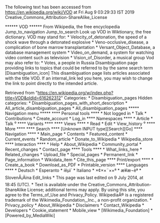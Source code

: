 The following text has been accessed from https://en.wikipedia.org/wiki/VOD at Fri Aug 9 03:29:33 IST 2019
Creative_Commons_Attribution-ShareAlike_License




















****** VOD ******
From Wikipedia, the free encyclopedia
Jump_to_navigation Jump_to_search
 Look up VOD in Wiktionary, the free dictionary.
VOD may stand for:
    * Velocity_of_detonation, the speed of a shock wave through a detonated
      explosive
    * Veno-occlusive_disease, a complication of bone marrow transplantation
    * Versant_Object_Database, a database management system
    * Video_on_demand, a system for watching video content such as television
    * Vision_of_Disorder, a musical group
Vod may also refer to:
    * Votes, a people in Russia
                      Disambiguation page providing links to topics that could
                      be referred to by the same search term
[Disambiguation_icon] This disambiguation page lists articles associated with
                      the title VOD.
                      If an internal_link led you here, you may wish to change
                      the link to point directly to the intended article.

Retrieved from "https://en.wikipedia.org/w/index.php?title=VOD&oldid=616262312"
Categories:
    * Disambiguation_pages
Hidden categories:
    * Disambiguation_pages_with_short_description
    * All_article_disambiguation_pages
    * All_disambiguation_pages
***** Navigation menu *****
**** Personal tools ****
    * Not logged in
    * Talk
    * Contributions
    * Create_account
    * Log_in
**** Namespaces ****
    * Article
    * Talk
⁰
**** Variants ****
**** Views ****
    * Read
    * Edit
    * View_history
⁰
**** More ****
**** Search ****
[Unknown INPUT type][Search][Go]
**** Navigation ****
    * Main_page
    * Contents
    * Featured_content
    * Current_events
    * Random_article
    * Donate_to_Wikipedia
    * Wikipedia_store
**** Interaction ****
    * Help
    * About_Wikipedia
    * Community_portal
    * Recent_changes
    * Contact_page
**** Tools ****
    * What_links_here
    * Related_changes
    * Upload_file
    * Special_pages
    * Permanent_link
    * Page_information
    * Wikidata_item
    * Cite_this_page
**** Print/export ****
    * Create_a_book
    * Download_as_PDF
    * Printable_version
**** Languages ****
    * Deutsch
    * Esperanto
    * íêµ­ì´
    * Italiano
    * ×¢××¨××ª
    * æ¥æ¬èª
    * SlovenÅ¡Äina
Edit_links
    * This page was last edited on 9 July 2014, at 18:45 (UTC).
    * Text is available under the Creative_Commons_Attribution-ShareAlike
      License; additional terms may apply. By using this site, you agree to the
      Terms_of_Use and Privacy_Policy. WikipediaÂ® is a registered trademark of
      the Wikimedia_Foundation,_Inc., a non-profit organization.
    * Privacy_policy
    * About_Wikipedia
    * Disclaimers
    * Contact_Wikipedia
    * Developers
    * Cookie_statement
    * Mobile_view
    * [Wikimedia_Foundation]
    * [Powered_by_MediaWiki]
